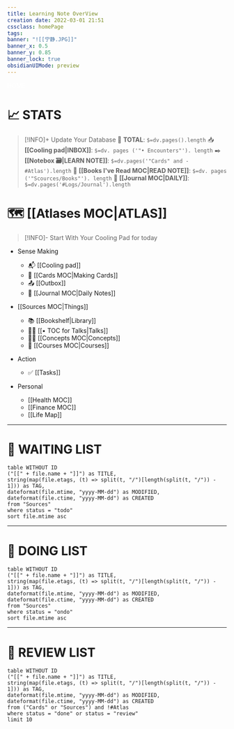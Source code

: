 ```yaml
---
title: Learning Note OverView
creation date: 2022-03-01 21:51 
cssclass: homePage
tags:
banner: "![[宁静.JPG]]"
banner_x: 0.5
banner_y: 0.85
banner_lock: true
obsidianUIMode: preview
---
```

<div class="title" style="color:#fff">HOME</div>

# 📈 STATS

>[!INFO]+ Update Your Database
> 🧠  **TOTAL**: `$=dv.pages().length` 
>  📥  **[[Cooling pad|INBOX]]**: `$=dv. pages ('"• Encounters"'). length` 
> ✒️  **[[Notebox 🗃|LEARN NOTE]]**: `$=dv.pages('"Cards" and -#Atlas').length`
> 📝  **[[Books I've Read MOC|READ NOTE]]**: `$=dv. pages ('"Scources/Books"'). length`
> 📇  **[[Journal MOC|DAILY]]**: `$=dv.pages('#Logs/Journal').length`


# 🗺 [[Atlases MOC|ATLAS]]

>[!INFO]- Start With Your Cooling Pad for today

- Sense Making
	-  📬 [[Cooling pad]]
	-  💾 [[Cards MOC|Making Cards]]
	-  📤 [[Outbox]]
	-  📆 [[Journal MOC|Daily Notes]]

-  [[Sources MOC|Things]]
	-  📚 [[Bookshelf|Library]]
	-  🧑‍🏫 [[• TOC for Talks|Talks]]
	-  😶‍🌫️ [[Concepts MOC|Concepts]]
	-  🔬 [[Courses MOC|Courses]]

- Action
	- ✅ [[Tasks]]

- Personal
	- [[Health MOC]] 
	- [[Finance MOC]]
	- [[Life Map]]

---

# 📑 WAITING LIST

```dataview
table WITHOUT ID
("[[" + file.name + "]]") as TITLE,
string(map(file.etags, (t) => split(t, "/")[length(split(t, "/")) - 1])) as TAG,
dateformat(file.mtime, "yyyy-MM-dd") as MODIFIED,
dateformat(file.ctime, "yyyy-MM-dd") as CREATED
from "Sources"
where status = "todo"
sort file.mtime asc
```

---
# 📝 DOING LIST

```dataview
table WITHOUT ID
("[[" + file.name + "]]") as TITLE,
string(map(file.etags, (t) => split(t, "/")[length(split(t, "/")) - 1])) as TAG,
dateformat(file.mtime, "yyyy-MM-dd") as MODIFIED,
dateformat(file.ctime, "yyyy-MM-dd") as CREATED
from "Sources"
where status = "ondo"
sort file.mtime asc
```

---
# 📨 REVIEW LIST

```dataview
table WITHOUT ID
("[[" + file.name + "]]") as TITLE,
string(map(file.etags, (t) => split(t, "/")[length(split(t, "/")) - 1])) as TAG,
dateformat(file.mtime, "yyyy-MM-dd") as MODIFIED,
dateformat(file.ctime, "yyyy-MM-dd") as CREATED
from ("Cards" or "Sources") and !#Atlas
where status = "done" or status = "review"
limit 10
```

